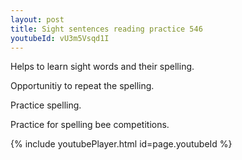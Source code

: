 ```yaml
---
layout: post
title: Sight sentences reading practice 546
youtubeId: vU3m5Vsqd1I
---
```

 
 
Helps to learn sight words and their spelling.

Opportunitiy to repeat the spelling. 

Practice spelling. 
 
Practice for spelling bee competitions. 
 
{% include youtubePlayer.html id=page.youtubeId %}
 
 

